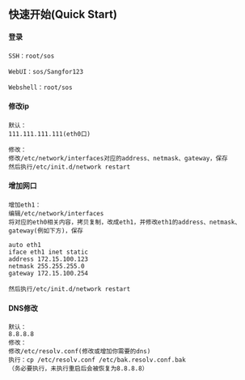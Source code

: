 ## 快速开始\(Quick Start\)

#### **登录**

```
SSH：root/sos

WebUI：sos/Sangfor123

Webshell：root/sos
```

#### **修改ip**

```
默认：
111.111.111.111(eth0口)

修改：
修改/etc/network/interfaces对应的address、netmask、gateway，保存
然后执行/etc/init.d/network restart
```

#### **增加网口**

```
增加eth1：
编辑/etc/network/interfaces
将对应的eth0相关内容，拷贝复制，改成eth1，并修改eth1的address、netmask、gateway(例如下方)，保存

auto eth1
iface eth1 inet static
address 172.15.100.123
netmask 255.255.255.0
gateway 172.15.100.254

然后执行/etc/init.d/network restart
```

#### **DNS修改**

```
默认：
8.8.8.8
修改：
修改/etc/resolv.conf(修改或增加你需要的dns)
执行：cp /etc/resolv.conf /etc/bak.resolv.conf.bak
（务必要执行，未执行重启后会被恢复为8.8.8.8）
```



